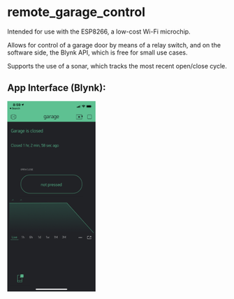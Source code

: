 # remote_garage_control

Intended for use with the ESP8266, a low-cost Wi-Fi microchip.

Allows for control of a garage door by means of a relay switch, and on
the software side, the Blynk API, which is free for small use cases.

Supports the use of a sonar, which tracks the most recent open/close cycle.

## App Interface (Blynk):

<img src=screenshot.png height="40%" width="40%">
